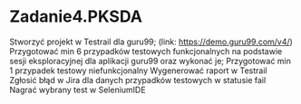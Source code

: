 # Zadanie4.PKSDA
Stworzyć projekt w Testrail dla guru99;
(link: https://demo.guru99.com/v4/)
Przygotować min 6 przypadków testowych funkcjonalnych  na podstawie sesji eksploracyjnej  dla aplikacji guru99 oraz wykonać je;
Przygotować min 1 przypadek testowy niefunkcjonalny
Wygenerować raport w Testrail
Zgłosić błąd w Jira dla danych przypadków testowych w statusie fail
Nagrać wybrany test w SeleniumIDE
